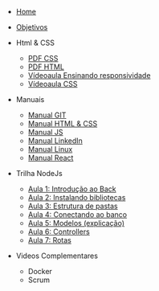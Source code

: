 - [Home](README.md)
- [Objetivos](pages/objetivos.md)

- Html & CSS
    - [PDF CSS](https://drive.google.com/file/d/1yZJBL6KZVSuez9itREf0oMX5plA9iEwI/view?usp=sharing)
    - [PDF HTML](pages/template.md)
    - [Vídeoaula Ensinando responsividade](pages/template.md)
    - [Vídeoaula CSS](pages/template.md)

    

- Manuais
    - [Manual GIT](pages/template.md)
    - [Manual HTML & CSS](pages/template.md)
    - [Manual JS](pages/template.md)
    - [Manual LinkedIn](pages/template.md)
    - [Manual Linux](pages/template.md)
    - [Manual React](pages/template.md)


- Trilha NodeJs
    - [Aula 1: Introdução ao Back](pages/template.md)
    - [Aula 2: Instalando bibliotecas](pages/template.md)
    - [Aula 3: Estrutura de pastas](pages/template.md)
    - [Aula 4: Conectando ao banco](pages/template.md)
    - [Aula 5: Modelos (explicação)](pages/template.md)
    - [Aula 6: Controllers](pages/template.md)
    - [Aula 7: Rotas](pages/template.md)

- Videos Complementares
    - Docker
    - Scrum


